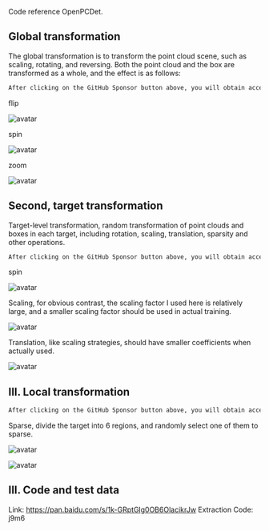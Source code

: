  Code reference OpenPCDet. 

##  Global transformation 

 The global transformation is to transform the point cloud scene, such as scaling, rotating, and reversing. Both the point cloud and the box are transformed as a whole, and the effect is as follows: 

  ```python  
After clicking on the GitHub Sponsor button above, you will obtain access permissions to my private code repository ( https://github.com/slowlon/my_code_bar ) to view this blog code. By searching the code number of this blog, you can find the code you need, code number is: 2024020309573558958
  ```  
 flip 

 ![avatar]( 3058a3d80baf4cc3bd00b84def0c8e85.png) 

 spin 

 ![avatar]( f3eed0aec8b64ae688af46d5052a4bac.png) 

 zoom 

 ![avatar]( df17ba24c97d48049a15f4fe8702c550.png) 

##  Second, target transformation 

 Target-level transformation, random transformation of point clouds and boxes in each target, including rotation, scaling, translation, sparsity and other operations. 

  ```python  
After clicking on the GitHub Sponsor button above, you will obtain access permissions to my private code repository ( https://github.com/slowlon/my_code_bar ) to view this blog code. By searching the code number of this blog, you can find the code you need, code number is: 2024020309573558958
  ```  
 spin 

 ![avatar]( 2ab87f1e97de4688b2a426bcb21729d5.png) 

 Scaling, for obvious contrast, the scaling factor I used here is relatively large, and a smaller scaling factor should be used in actual training. 

 ![avatar]( 6a1b80e35c4f43d0bced4fbe5021d92b.png) 

 Translation, like scaling strategies, should have smaller coefficients when actually used. 

 ![avatar]( 283fbfd7479a4af4951804dc2256d6a4.png) 

##  III. Local transformation 

  ```python  
After clicking on the GitHub Sponsor button above, you will obtain access permissions to my private code repository ( https://github.com/slowlon/my_code_bar ) to view this blog code. By searching the code number of this blog, you can find the code you need, code number is: 2024020309573558958
  ```  
 Sparse, divide the target into 6 regions, and randomly select one of them to sparse. 

 ![avatar]( 127ec78b8df9407e8acdc9407273d202.png) 

 ![avatar]( 438be589f2d04793a8ee01998200b80c.png) 

##  III. Code and test data 

 Link: https://pan.baidu.com/s/1k-GRptGlg0OB6OlacikrJw Extraction Code: j9m6 

